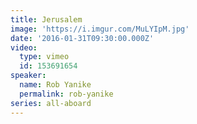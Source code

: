 ```yaml
---
title: Jerusalem
image: 'https://i.imgur.com/MuLYIpM.jpg'
date: '2016-01-31T09:30:00.000Z'
video:
  type: vimeo
  id: 153691654
speaker:
  name: Rob Yanike
  permalink: rob-yanike
series: all-aboard
---
```


